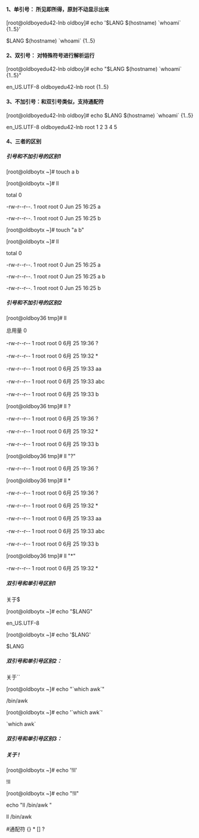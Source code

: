 #### 1、单引号： 所见即所得，原封不动显示出来

\[root@oldboyedu42-lnb oldboy\]\# echo '$LANG $\(hostname\) \`whoami\` {1..5}'

$LANG $\(hostname\) \`whoami\` {1..5}

#### 2、双引号： 对特殊符号进行解析运行

\[root@oldboyedu42-lnb oldboy\]\# echo "$LANG $\(hostname\) \`whoami\` {1..5}"

en\_US.UTF-8 oldboyedu42-lnb root {1..5}

#### 3、不加引号：和双引号类似，支持通配符 

\[root@oldboyedu42-lnb oldboy\]\# echo $LANG $\(hostname\) \`whoami\` {1..5}

en\_US.UTF-8 oldboyedu42-lnb root 1 2 3 4 5



#### 4、三者的区别

##### 引号和不加引号的区别1

\[root@oldboytx ~\]\# touch a b

\[root@oldboytx ~\]\# ll

total 0

-rw-r--r--. 1 root root 0 Jun 25 16:25 a

-rw-r--r--. 1 root root 0 Jun 25 16:25 b

\[root@oldboytx ~\]\# touch "a b"

\[root@oldboytx ~\]\# ll

total 0

-rw-r--r--. 1 root root 0 Jun 25 16:25 a

-rw-r--r--. 1 root root 0 Jun 25 16:25 a b

-rw-r--r--. 1 root root 0 Jun 25 16:25 b

##### 引号和不加引号的区别2

\[root@oldboy36 tmp\]\# ll

总用量 0

-rw-r--r-- 1 root root 0 6月 25 19:36 ?

-rw-r--r-- 1 root root 0 6月 25 19:32 \*

-rw-r--r-- 1 root root 0 6月 25 19:33 aa

-rw-r--r-- 1 root root 0 6月 25 19:33 abc

-rw-r--r-- 1 root root 0 6月 25 19:33 b

\[root@oldboy36 tmp\]\# ll ?

-rw-r--r-- 1 root root 0 6月 25 19:36 ?

-rw-r--r-- 1 root root 0 6月 25 19:32 \*

-rw-r--r-- 1 root root 0 6月 25 19:33 b

\[root@oldboy36 tmp\]\# ll "?"

-rw-r--r-- 1 root root 0 6月 25 19:36 ?

\[root@oldboy36 tmp\]\# ll \*

-rw-r--r-- 1 root root 0 6月 25 19:36 ?

-rw-r--r-- 1 root root 0 6月 25 19:32 \*

-rw-r--r-- 1 root root 0 6月 25 19:33 aa

-rw-r--r-- 1 root root 0 6月 25 19:33 abc

-rw-r--r-- 1 root root 0 6月 25 19:33 b

\[root@oldboy36 tmp\]\# ll "\*"

-rw-r--r-- 1 root root 0 6月 25 19:32 \*

##### 双引号和单引号区别1

关于$

\[root@oldboytx ~\]\# echo "$LANG"

en\_US.UTF-8

\[root@oldboytx ~\]\# echo '$LANG'

$LANG

##### 双引号和单引号区别2：

关于\`\`

\[root@oldboytx ~\]\# echo "\`which awk\`"

/bin/awk

\[root@oldboytx ~\]\# echo '\`which awk\`'

\`which awk\`

##### 双引号和单引号区别3：

##### 关于 !

\[root@oldboytx ~\]\# echo '!ll'

!ll

\[root@oldboytx ~\]\# echo "!ll"

echo "ll /bin/awk "

ll /bin/awk

\#通配符 {} \* \[\] ?


